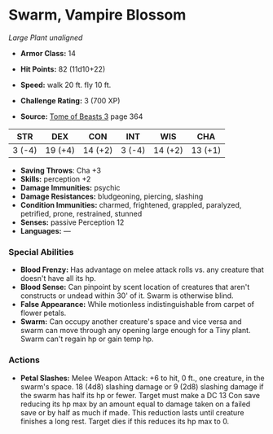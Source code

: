 # Swarm, Vampire Blossom

*Large* *Plant* *unaligned*

- **Armor Class:** 14
- **Hit Points:** 82 (11d10+22)
- **Speed:** walk 20 ft. fly 10 ft.

- **Challenge Rating:** 3 (700 XP)
- **Source:** [Tome of Beasts 3](https://koboldpress.com/kpstore/product/tome-of-beasts-3-for-5th-edition/) page 364

| STR | DEX | CON | INT | WIS | CHA |
| --- | --- | --- | --- | --- | --- |
| 3 (-4) | 19 (+4) | 14 (+2) | 3 (-4) | 14 (+2) | 13 (+1) |

- **Saving Throws**: Cha +3
- **Skills:** perception +2
- **Damage Immunities:** psychic
- **Damage Resistances:** bludgeoning, piercing, slashing
- **Condition Immunities:** charmed, frightened, grappled, paralyzed, petrified, prone, restrained, stunned
- **Senses:** passive Perception 12
- **Languages:** —

### Special Abilities

- **Blood Frenzy:** Has advantage on melee attack rolls vs. any creature that doesn't have all its hp.
- **Blood Sense:** Can pinpoint by scent location of creatures that aren't constructs or undead within 30' of it. Swarm is otherwise blind.
- **False Appearance:** While motionless indistinguishable from carpet of flower petals.
- **Swarm:** Can occupy another creature's space and vice versa and swarm can move through any opening large enough for a Tiny plant. Swarm can't regain hp or gain temp hp.

### Actions

- **Petal Slashes:** Melee Weapon Attack: +6 to hit, 0 ft., one creature, in the swarm's space. 18 (4d8) slashing damage or 9 (2d8) slashing damage if the swarm has half its hp or fewer. Target must make a DC 13 Con save reducing its hp max by an amount equal to damage taken on a failed save or by half as much if made. This reduction lasts until creature finishes a long rest. Target dies if this reduces its hp max to 0.


